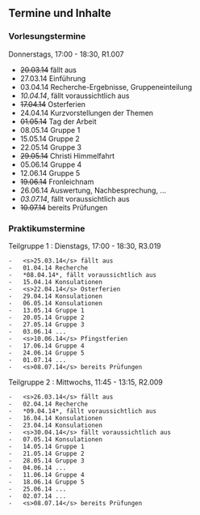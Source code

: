 ## Termine und Inhalte

### Vorlesungstermine

Donnerstags, 17:00 - 18:30, R1.007

-   <s>20.03.14</s> fällt aus
-   27.03.14 Einführung
-   03.04.14 Recherche-Ergebnisse, Gruppeneinteilung
-   *10.04.14*, fällt voraussichtlich aus
-   <s>17.04.14</s> Osterferien
-   24.04.14 Kurzvorstellungen der Themen
-   <s>01.05.14</s> Tag der Arbeit
-   08.05.14 Gruppe 1
-   15.05.14 Gruppe 2
-   22.05.14 Gruppe 3
-   <s>29.05.14</s> Christi Himmelfahrt
-   05.06.14 Gruppe 4
-   12.06.14 Gruppe 5
-   <s>19.06.14</s> Fronleichnam
-   26.06.14 Auswertung, Nachbesprechung, ...
-   *03.07.14*, fällt voraussichtlich aus
-   <s>10.07.14</s> bereits Prüfungen

### Praktikumstermine

Teilgruppe 1
:   Dienstags, 17:00 - 18:30, R3.019

    -   <s>25.03.14</s> fällt aus
    -   01.04.14 Recherche
    -   *08.04.14*, fällt voraussichtlich aus
    -   15.04.14 Konsulationen
    -   <s>22.04.14</s> Osterferien
    -   29.04.14 Konsulationen
    -   06.05.14 Konsulationen
    -   13.05.14 Gruppe 1
    -   20.05.14 Gruppe 2
    -   27.05.14 Gruppe 3
    -   03.06.14 ...
    -   <s>10.06.14</s> Pfingstferien
    -   17.06.14 Gruppe 4
    -   24.06.14 Gruppe 5
    -   01.07.14 ...
    -   <s>08.07.14</s> bereits Prüfungen

Teilgruppe 2
:   Mittwochs, 11:45 - 13:15, R2.009

    -   <s>26.03.14</s> fällt aus
    -   02.04.14 Recherche
    -   *09.04.14*, fällt voraussichtlich aus
    -   16.04.14 Konsulationen
    -   23.04.14 Konsulationen
    -   <s>30.04.14</s> fällt voraussichtlich aus
    -   07.05.14 Konsulationen
    -   14.05.14 Gruppe 1
    -   21.05.14 Gruppe 2
    -   28.05.14 Gruppe 3
    -   04.06.14 ...
    -   11.06.14 Gruppe 4
    -   18.06.14 Gruppe 5
    -   25.06.14 ...
    -   02.07.14 ...
    -   <s>08.07.14</s> bereits Prüfungen
